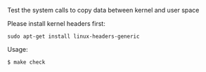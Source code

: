 Test the system calls to copy data between kernel and user space

Please install kernel headers first:
```shell
sudo apt-get install linux-headers-generic
```

Usage:
```shell
$ make check
```
